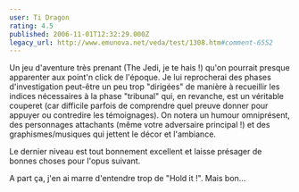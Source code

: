 ```yaml
---
user: Ti Dragon
rating: 4.5
published: 2006-11-01T12:32:29.000Z
legacy_url: http://www.emunova.net/veda/test/1308.htm#comment-6552
---
```

Un jeu d'aventure très prenant (The Jedi, je te hais !) qu'on pourrait presque apparenter aux point'n click de l'époque. Je lui reprocherai des phases d'investigation peut-être un peu trop "dirigées" de manière à recueillir les indices nécessaires à la phase "tribunal" qui, en revanche, est un véritable couperet (car difficile parfois de comprendre quel preuve donner pour appuyer ou contredire les témoignages). On notera un humour omniprésent, des personnages attachants (même votre adversaire principal !) et des graphismes/musiques qui jettent le décor et l'ambiance.

Le dernier niveau est tout bonnement excellent et laisse présager de bonnes choses pour l'opus suivant.

A part ça, j'en ai marre d'entendre trop de "Hold it !". Mais bon...
